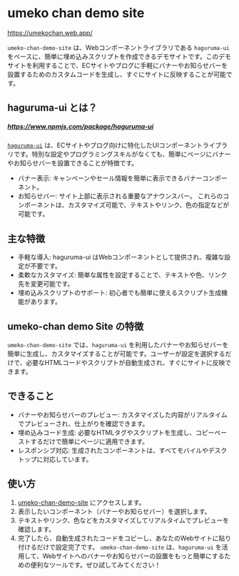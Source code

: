 # umeko chan demo site

https://umekochan.web.app/

`umeko-chan-demo-site` は、Webコンポーネントライブラリである `haguruma-ui` をベースに、簡単に埋め込みスクリプトを作成できるデモサイトです。このデモサイトを利用することで、ECサイトやブログに手軽にバナーやお知らせバーを設置するためのカスタムコードを生成し、すぐにサイトに反映することが可能です。

## haguruma-ui とは？
##### https://www.npmjs.com/package/haguruma-ui
[`haguruma-ui`](https://www.npmjs.com/package/haguruma-ui) は、ECサイトやブログ向けに特化したUIコンポーネントライブラリです。特別な設定やプログラミングスキルがなくても、簡単にページにバナーやお知らせバーを設置できることが特徴です。

- バナー表示: キャンペーンやセール情報を簡単に表示できるバナーコンポーネント。
- お知らせバー: サイト上部に表示される重要なアナウンスバー。
これらのコンポーネントは、カスタマイズ可能で、テキストやリンク、色の指定などが可能です。

## 主な特徴
- 手軽な導入: haguruma-ui はWebコンポーネントとして提供され、複雑な設定が不要です。
- 柔軟なカスタマイズ: 簡単な属性を設定することで、テキストや色、リンク先を変更可能です。
- 埋め込みスクリプトのサポート: 初心者でも簡単に使えるスクリプト生成機能があります。

## umeko-chan demo Site の特徴
`umeko-chan-demo-site` では、`haguruma-ui` を利用したバナーやお知らせバーを簡単に生成し、カスタマイズすることが可能です。ユーザーが設定を選択するだけで、必要なHTMLコードやスクリプトが自動生成され、すぐにサイトに反映できます。

## できること
- バナーやお知らせバーのプレビュー: カスタマイズした内容がリアルタイムでプレビューされ、仕上がりを確認できます。
- 埋め込みコード生成: 必要なHTMLタグやスクリプトを生成し、コピーペーストするだけで簡単にページに適用できます。
- レスポンシブ対応: 生成されたコンポーネントは、すべてモバイルやデスクトップに対応しています。

## 使い方
1. [umeko-chan-demo-site](https://umekochan.web.app/) にアクセスします。
2. 表示したいコンポーネント（バナーやお知らせバー）を選択します。
3. テキストやリンク、色などをカスタマイズしてリアルタイムでプレビューを確認します。
4. 完了したら、自動生成されたコードをコピーし、あなたのWebサイトに貼り付けるだけで設定完了です。
`umeko-chan-demo-site` は、`haguruma-ui` を活用して、Webサイトへのバナーやお知らせバーの設置をもっと簡単にするための便利なツールです。ぜひ試してみてください！